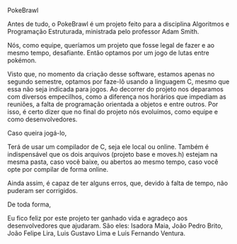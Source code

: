 PokeBrawl

Antes de tudo, o PokeBrawl é um projeto feito para a disciplina Algoritmos e Programação Estruturada, ministrada pelo professor Adam Smith.

Nós, como equipe, queríamos um projeto que fosse legal de fazer e ao mesmo tempo, desafiante.
Então optamos por um jogo de lutas entre pokémon.

Visto que, no momento da criação desse software, estamos apenas no segundo semestre, optamos por faze-lô usando a linguagem C, mesmo que essa não seja indicada para jogos.
Ao decorrer do projeto nos deparamos com diversos empecilhos, como a diferença nos horários que impediam as reuniões, a falta de programação orientada a objetos e entre outros.
Por isso, é certo dizer que no final do projeto nós evoluímos, como equipe e como desenvolvedores. 

Caso queira jogá-lo,

Terá de usar um compilador de C, seja ele local ou online.
Também é indispensável que os dois arquivos (projeto base e moves.h) estejam na mesma pasta, caso você baixe, ou abertos ao mesmo tempo, caso você opte por compilar de forma online.

Ainda assim, é capaz de ter alguns erros, que, devido à falta de tempo, não puderam ser corrigidos.


De toda forma,

Eu fico feliz por este projeto ter ganhado vida e agradeço aos desenvolvedores que ajudaram.
São eles: Isadora Maia, João Pedro Brito, João Felipe Lira, Luis Gustavo Lima e Luís Fernando Ventura.

